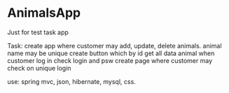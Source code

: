 # AnimalsApp
Just for test task app

Task:
create app where customer may add, update, delete animals.
animal name may be unique
create button which by id get all data animal
when customer log in check login and psw
create page where customer may check on unique login

use: spring mvc, json, hibernate, mysql, css.
